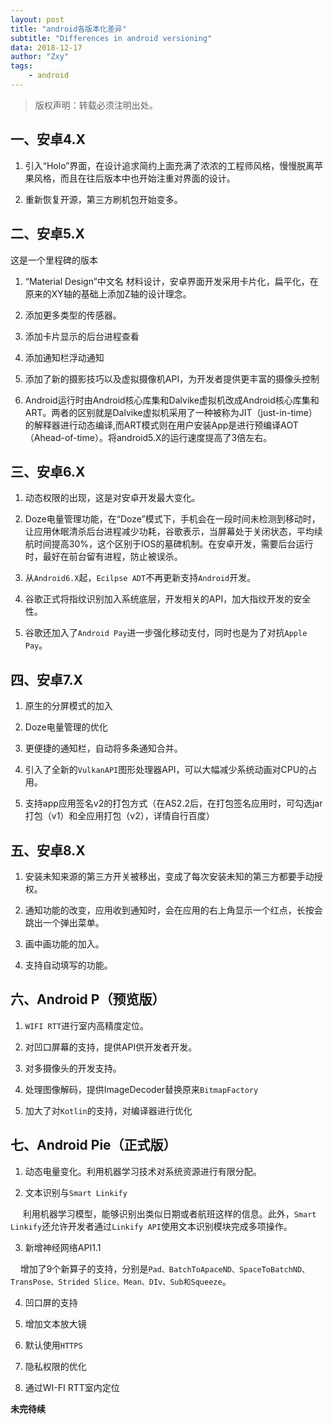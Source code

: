 ```yaml
---
layout: post
title: "android各版本化差异"
subtitle: "Differences in android versioning"
data: 2018-12-17
author: "Zxy"
tags:
    - android
---
```


> 版权声明：转载必须注明出处。

## 一、安卓4.X

1. 引入“Holo”界面，在设计追求简约上面充满了浓浓的工程师风格，慢慢脱离苹果风格，而且在往后版本中也开始注重对界面的设计。

2. 重新恢复开源，第三方刷机包开始变多。

## 二、安卓5.X

这是一个里程碑的版本

1. “Material Design”中文名 材料设计，安卓界面开发采用卡片化，扁平化，在原来的XY轴的基础上添加Z轴的设计理念。

2. 添加更多类型的传感器。

3. 添加卡片显示的后台进程查看

4. 添加通知栏浮动通知

5. 添加了新的摄影技巧以及虚拟摄像机API，为开发者提供更丰富的摄像头控制

6. Android运行时由Android核心库集和Dalvike虚拟机改成Android核心库集和ART。两者的区别就是Dalvike虚拟机采用了一种被称为JIT（just-in-time）的解释器进行动态编译,而ART模式则在用户安装App是进行预编译AOT（Ahead-of-time）。将android5.X的运行速度提高了3倍左右。

## 三、安卓6.X

1. 动态权限的出现，这是对安卓开发最大变化。

2. Doze电量管理功能，在“Doze”模式下，手机会在一段时间未检测到移动时，让应用休眠清杀后台进程减少功耗，谷歌表示，当屏幕处于关闭状态，平均续航时间提高30%，这个区别于IOS的墓碑机制。在安卓开发，需要后台运行时，最好在前台留有进程，防止被误杀。

3. 从`Android6.X`起，`Ecilpse ADT`不再更新支持`Android`开发。

4. 谷歌正式将指纹识别加入系统底层，开发相关的API，加大指纹开发的安全性。

5. 谷歌还加入了`Android Pay`进一步强化移动支付，同时也是为了对抗`Apple Pay`。

## 四、安卓7.X

1. 原生的分屏模式的加入

2. Doze电量管理的优化

3. 更便捷的通知栏，自动将多条通知合并。

4. 引入了全新的`VulkanAPI`图形处理器API，可以大幅减少系统动画对CPU的占用。

5. 支持app应用签名v2的打包方式（在AS2.2后，在打包签名应用时，可勾选jar打包（v1）和全应用打包（v2），详情自行百度）

## 五、安卓8.X

1. 安装未知来源的第三方开关被移出，变成了每次安装未知的第三方都要手动授权。

2. 通知功能的改变，应用收到通知时，会在应用的右上角显示一个红点，长按会跳出一个弹出菜单。

3. 画中画功能的加入。

4. 支持自动填写的功能。

## 六、Android P（预览版）

1. `WIFI RTT`进行室内高精度定位。

2. 对凹口屏幕的支持，提供API供开发者开发。

3. 对多摄像头的开发支持。

4. 处理图像解码，提供ImageDecoder替换原来`BitmapFactory`

5. 加大了对`Kotlin`的支持，对编译器进行优化

## 七、Android Pie（正式版）

1. 动态电量变化。利用机器学习技术对系统资源进行有限分配。

2. 文本识别与`Smart Linkify`

     利用机器学习模型，能够识别出类似日期或者航班这样的信息。此外，`Smart Linkify`还允许开发者通过`Linkify API`使用文本识别模块完成多项操作。

3. 新增神经网络API1.1

    增加了9个新算子的支持，分别是`Pad、BatchToApaceND、SpaceToBatchND、TransPose、Strided Slice、Mean、DIv、Sub和Squeeze`。

4. 凹口屏的支持

5. 增加文本放大镜

6. 默认使用`HTTPS`

7. 隐私权限的优化

8. 通过WI-FI RTT室内定位

**未完待续**